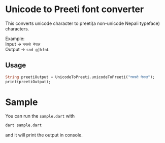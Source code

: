 # Unicode to Preeti font converter
This converts unicode character to preeti(a non-unicode Nepali typeface) characters.

Example:  
Input -> `नमस्ते नेपाल  `  
Output -> `snd g]kfnL`

## Usage
```dart
String preetiOutput = UnicodeToPreeti.unicodeToPreeti("नमस्ते नेपाल");
print(preetiOutput);
```

# Sample 
You can run the `sample.dart` with
```sh
dart sample.dart
```
and it will print the output in console.